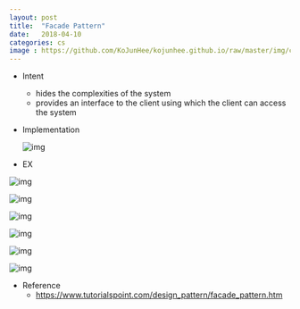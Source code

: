 ```yaml
---
layout: post
title:  "Facade Pattern"
date:   2018-04-10
categories: cs
image : https://github.com/KoJunHee/kojunhee.github.io/raw/master/img/cs_img.jpg
---
```




- Intent

  - hides the complexities of the system 
  - provides an interface to the client using which the client can access the system

- Implementation

  ![img](https://github.com/KoJunHee/kojunhee.github.io/raw/master/img/facadeImple.png)


- EX

![img](https://github.com/KoJunHee/kojunhee.github.io/raw/master/img/fa01.png)

![img](https://github.com/KoJunHee/kojunhee.github.io/raw/master/img/fa02.png)

![img](https://github.com/KoJunHee/kojunhee.github.io/raw/master/img/fa03.png)

![img](https://github.com/KoJunHee/kojunhee.github.io/raw/master/img/fa04.png)

![img](https://github.com/KoJunHee/kojunhee.github.io/raw/master/img/fa05.png)

![img](https://github.com/KoJunHee/kojunhee.github.io/raw/master/img/fa06.png)

- Reference
  - <https://www.tutorialspoint.com/design_pattern/facade_pattern.htm>





